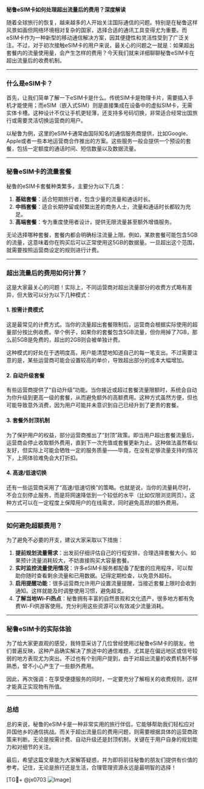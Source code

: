 **秘鲁eSIM卡如何处理超出流量后的费用？深度解读**

随着全球旅行的恢复，越来越多的人开始关注国际通信的问题。特别是在秘鲁这样风景如画但网络环境相对复杂的国家，选择合适的通讯工具变得尤为重要。而eSIM卡作为一种新型的移动通信解决方案，因其便捷性和灵活性受到了广泛关注。不过，对于初次接触eSIM卡的用户来说，最关心的问题之一就是：如果超出套餐内的流量使用量，会产生怎样的费用？今天我们就来详细聊聊秘鲁eSIM卡在超出流量后的收费机制。

---

### **什么是eSIM卡？**
首先，让我们简单了解一下eSIM卡是什么。传统SIM卡是物理卡片，需要插入手机才能使用；而eSIM（嵌入式SIM）则是直接集成在设备中的虚拟SIM卡，无需实体卡槽。这种设计不仅让手机更轻薄，还支持多号码切换，非常适合经常出国旅行或需要灵活切换运营商的用户。

以秘鲁为例，这里的eSIM卡通常由国际知名的通信服务商提供，比如Google、Apple或者一些本地运营商合作推出的方案。这些服务一般会提供一个预设的套餐，包括一定额度的通话时间、短信数量以及数据流量。

---

### **秘鲁eSIM卡的流量套餐**
秘鲁的eSIM卡套餐种类繁多，主要分为以下几类：
1. **基础套餐**：适合短期旅行者，包含少量的流量和通话时长。
2. **中档套餐**：适合长期停留或频繁出差的商务人士，流量和通话时长都较为充足。
3. **高端套餐**：专为重度使用者设计，提供无限流量甚至额外增值服务。

无论选择哪种套餐，套餐内都会明确标注流量上限。例如，某款套餐可能包含5GB的流量，这意味着你在购买后可以正常使用这5GB的数据量。一旦超出这个范围，就需要按照运营商设定的规则进行计费。

---

### **超出流量后的费用如何计算？**
这是大家最关心的问题！实际上，不同运营商对超出流量部分的收费方式略有差异，但大致可以分为以下几种模式：

#### **1. 按需计费模式**
这是最常见的计费方式。当你的流量超出套餐限制后，运营商会根据实际使用的超量部分按比例收费。举个例子，如果你的套餐包含5GB流量，但你用掉了7GB，那么前5GB是免费的，超出的2GB则会被单独计费。

这种模式的好处在于透明度高，用户能清楚地知道自己的每一笔支出。不过需要注意的是，某些运营商可能会设置较高的单价，导致超出部分的成本大幅增加。

#### **2. 自动升级套餐**
有些运营商提供了“自动升级”功能。当你接近或超过套餐流量限额时，系统会自动为你升级到更高一级的套餐，从而避免额外的高额费用。这种方式虽然方便，但也可能导致意外消费，因为用户可能并未意识到自己已经升到了更贵的套餐。

#### **3. 套餐外封顶机制**
为了保护用户的权益，部分运营商推出了“封顶”政策。即当用户超出套餐流量后，运营商会停止收取额外费用，直到下一次充值或套餐更新为止。这种做法虽然看似友好，但实际上可能会牺牲一定的服务质量——毕竟，在没有足够流量支持的情况下，上网体验难免会大打折扣。

#### **4. 高速/低速切换**
还有一些运营商采用了“高速/低速切换”的策略。也就是说，当你的流量耗尽时，不会立刻停止服务，而是将网速降低到一个较低的水平（比如仅限浏览网页）。这种方式可以在一定程度上保障用户的在线需求，同时避免高昂的额外费用。

---

### **如何避免超额费用？**
为了避免不必要的开支，建议大家采取以下措施：
1. **提前规划流量需求**：出发前仔细评估自己的行程安排，合理选择套餐大小。如果预计流量消耗较大，不妨直接购买大容量套餐。
2. **实时监控流量使用情况**：许多eSIM卡服务都配备了配套的应用程序，可以帮助你随时查看剩余流量和已用数据。记得定期检查，以免意外超标。
3. **启用提醒功能**：很多运营商允许用户设置流量提醒，当接近套餐上限时会收到通知。这样就能及时调整使用习惯，避免超支。
4. **了解当地Wi-Fi热点**：秘鲁拥有丰富的自然景观和文化遗产，很多地方都有免费Wi-Fi供游客使用。充分利用这些资源可以有效减少流量消耗。

---

### **秘鲁eSIM卡的实际体验**
为了给大家更直观的感受，我特意采访了几位曾经使用过秘鲁eSIM卡的朋友。他们普遍反映，这种产品确实解决了旅途中的通信难题，尤其是在偏远地区或信号较弱的地方表现尤为突出。不过也有个别用户提到，由于对超出流量的收费机制不够熟悉，曾不小心产生了一些额外费用。

因此，再次强调：在享受便捷服务的同时，一定要充分了解相关的收费规则，这样才能真正实现物有所值。

---

### **总结**
总的来说，秘鲁的eSIM卡是一种非常实用的旅行伴侣，它能够帮助我们轻松应对异国他乡的通信挑战。而关于超出流量后的费用问题，则需要根据具体的运营商政策来判断。无论是按需计费、自动升级还是封顶机制，关键在于用户自身的规划能力和对细节的关注。

最后，希望这篇文章能为大家解答疑惑，并为即将前往秘鲁的朋友们提供有价值的参考。记住，无论是旅行还是生活，合理管理资源永远是最明智的选择！

[TG💪+ @jx0703 ![Image](https://github.com/user-attachments/assets/dbca1d08-cadb-493c-b0ec-ad6f7a83f270)]